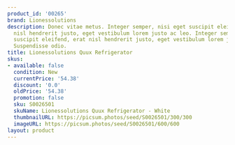 ```yaml
---
product_id: '00265'
brand: Lionessolutions
description: Donec vitae metus. Integer semper, nisi eget suscipit eleifend, erat
  nisl hendrerit justo, eget vestibulum lorem justo ac leo. Integer semper, nisi eget
  suscipit eleifend, erat nisl hendrerit justo, eget vestibulum lorem justo ac leo.
  Suspendisse odio.
title: Lionessolutions Quux Refrigerator
skus:
- available: false
  condition: New
  currentPrice: '54.38'
  discount: '0.0'
  oldPrice: '54.38'
  promotion: false
  sku: S0026501
  skuName: Lionessolutions Quux Refrigerator - White
  thumbnailURL: https://picsum.photos/seed/S0026501/300/300
  imageURL: https://picsum.photos/seed/S0026501/600/600
layout: product
---
```

